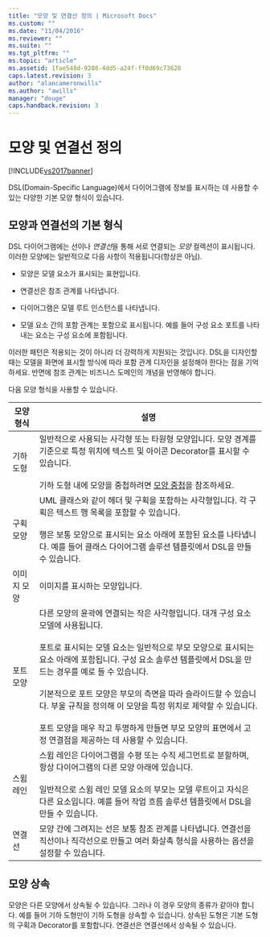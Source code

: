 ```yaml
---
title: "모양 및 연결선 정의 | Microsoft Docs"
ms.custom: ""
ms.date: "11/04/2016"
ms.reviewer: ""
ms.suite: ""
ms.tgt_pltfrm: ""
ms.topic: "article"
ms.assetid: 1fae548d-9288-4dd5-a24f-ff0d69c73628
caps.latest.revision: 3
author: "alancameronwills"
ms.author: "awills"
manager: "douge"
caps.handback.revision: 3
---
```

# 모양 및 연결선 정의
[!INCLUDE[vs2017banner](../code-quality/includes/vs2017banner.md)]

DSL\(Domain\-Specific Language\)에서 다이어그램에 정보를 표시하는 데 사용할 수 있는 다양한 기본 모양 형식이 있습니다.  
  
##  <a name="shapeTypes"></a> 모양과 연결선의 기본 형식  
 DSL 다이어그램에는 선이나 *연결선*을 통해 서로 연결되는 *모양* 컬렉션이 표시됩니다.  이러한 모양에는 일반적으로 다음 사항이 적용됩니다\(항상은 아님\).  
  
-   모양은 모델 요소가 표시되는 표현입니다.  
  
-   연결선은 참조 관계를 나타냅니다.  
  
-   다이어그램은 모델 루트 인스턴스를 나타냅니다.  
  
-   모델 요소 간의 포함 관계는 포함으로 표시됩니다.  예를 들어 구성 요소 포트를 나타내는 요소는 구성 요소에 포함됩니다.  
  
 이러한 패턴은 적용되는 것이 아니라 더 강력하게 지원되는 것입니다.  DSL을 디자인할 때는 모델을 화면에 표시할 방식에 따라 포함 관계 디자인을 설정해야 한다는 점을 기억하세요.  반면에 참조 관계는 비즈니스 도메인의 개념을 반영해야 합니다.  
  
 다음 모양 형식을 사용할 수 있습니다.  
  
|모양 형식|설명|  
|-----------|--------|  
|기하 도형|일반적으로 사용되는 사각형 또는 타원형 모양입니다.  모양 경계를 기준으로 특정 위치에 텍스트 및 아이콘 Decorator를 표시할 수 있습니다.<br /><br /> 기하 도형 내에 모양을 중첩하려면 [모양 중첩](../modeling/nesting-shapes.md)을 참조하세요.|  
|구획 모양|UML 클래스와 같이 헤더 및 구획을 포함하는 사각형입니다.  각 구획은 텍스트 행 목록을 포함할 수 있습니다.<br /><br /> 행은 보통 모양으로 표시되는 요소 아래에 포함된 요소를 나타냅니다.  예를 들어 클래스 다이어그램 솔루션 템플릿에서 DSL을 만들 수 있습니다.|  
|이미지 모양|이미지를 표시하는 모양입니다.|  
|포트 모양|다른 모양의 윤곽에 연결되는 작은 사각형입니다.  대개 구성 요소 모델에 사용됩니다.<br /><br /> 포트로 표시되는 모델 요소는 일반적으로 부모 모양으로 표시되는 요소 아래에 포함됩니다.  구성 요소 솔루션 템플릿에서 DSL을 만드는 경우를 예로 들 수 있습니다.<br /><br /> 기본적으로 포트 모양은 부모의 측면을 따라 슬라이드할 수 있습니다.  부울 규칙을 정의해 이 모양을 특정 위치로 제약할 수 있습니다.<br /><br /> 포트 모양을 매우 작고 투명하게 만들면 부모 모양의 표면에서 고정 연결점을 제공하는 데 사용할 수 있습니다.|  
|스윔 레인|스윔 레인은 다이어그램을 수평 또는 수직 세그먼트로 분할하며,  항상 다이어그램의 다른 모양 아래에 있습니다.<br /><br /> 일반적으로 스윔 레인 모델 요소의 부모는 모델 루트이고 자식은 다른 요소입니다.  예를 들어 작업 흐름 솔루션 템플릿에서 DSL을 만들 수 있습니다.|  
|연결선|모양 간에 그려지는 선은 보통 참조 관계를 나타냅니다.  연결선을 직선이나 직각선으로 만들고 여러 화살촉 형식을 사용하는 옵션을 설정할 수 있습니다.|  
  
##  <a name="shapeInheritance"></a> 모양 상속  
 모양은 다른 모양에서 상속될 수 있습니다.  그러나 이 경우 모양의 종류가 같아야 합니다.  예를 들어 기하 도형만이 기하 도형을 상속할 수 있습니다.  상속된 도형은 기본 도형의 구획과 Decorator를 포함합니다.  연결선은 연결선에서 상속될 수 있습니다.